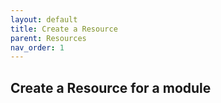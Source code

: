 ```yaml
---
layout: default
title: Create a Resource
parent: Resources
nav_order: 1
---
```


## Create a Resource for a module